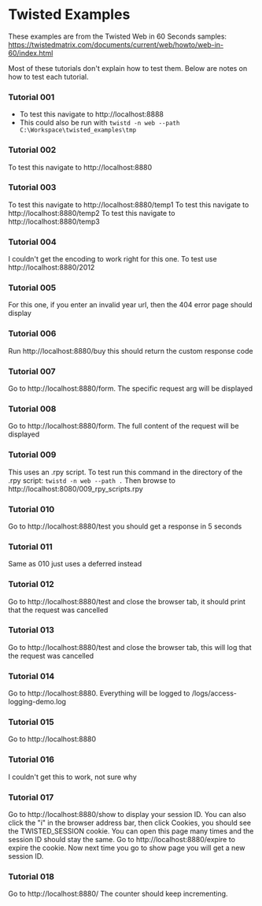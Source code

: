 # Twisted Examples
These examples are from the Twisted Web in 60 Seconds samples: https://twistedmatrix.com/documents/current/web/howto/web-in-60/index.html

Most of these tutorials don't explain how to test them. Below are notes on how to test each tutorial.

### Tutorial 001
* To test this navigate to http://localhost:8888
* This could also be run with `twistd -n web --path C:\Workspace\twisted_examples\tmp`

### Tutorial 002
To test this navigate to http://localhost:8880

### Tutorial 003
To test this navigate to http://localhost:8880/temp1
To test this navigate to http://localhost:8880/temp2
To test this navigate to http://localhost:8880/temp3

### Tutorial 004
I couldn't get the encoding to work right for this one. To test use http://localhost:8880/2012

### Tutorial 005
For this one, if you enter an invalid year url, then the 404 error page should display

### Tutorial 006
Run http://localhost:8880/buy this should return the custom response code

### Tutorial 007
Go to http://localhost:8880/form. The specific request arg will be displayed

### Tutorial 008
Go to http://localhost:8880/form. The full content of the request will be displayed

### Tutorial 009
This uses an .rpy script. To test run this command in the directory of the .rpy script:
`twistd -n web --path .`
Then browse to http://localhost:8080/009_rpy_scripts.rpy

### Tutorial 010
Go to http://localhost:8880/test you should get a response in 5 seconds

### Tutorial 011
Same as 010 just uses a deferred instead

### Tutorial 012
Go to http://localhost:8880/test and close the browser tab, it should print that the request was cancelled

### Tutorial 013
Go to http://localhost:8880/test and close the browser tab, this will log that the request was cancelled

### Tutorial 014
Go to http://localhost:8880. Everything will be logged to /logs/access-logging-demo.log

### Tutorial 015
Go to http://localhost:8880

### Tutorial 016
I couldn't get this to work, not sure why

### Tutorial 017
Go to http://localhost:8880/show to display your session ID. You can also click the "i" in the browser address bar, then click Cookies, you should see the TWISTED_SESSION cookie.
You can open this page many times and the session ID should stay the same.
Go to http://localhost:8880/expire to expire the cookie. Now next time you go to show page you will get a new session ID.

### Tutorial 018
Go to http://localhost:8880/ The counter should keep incrementing.